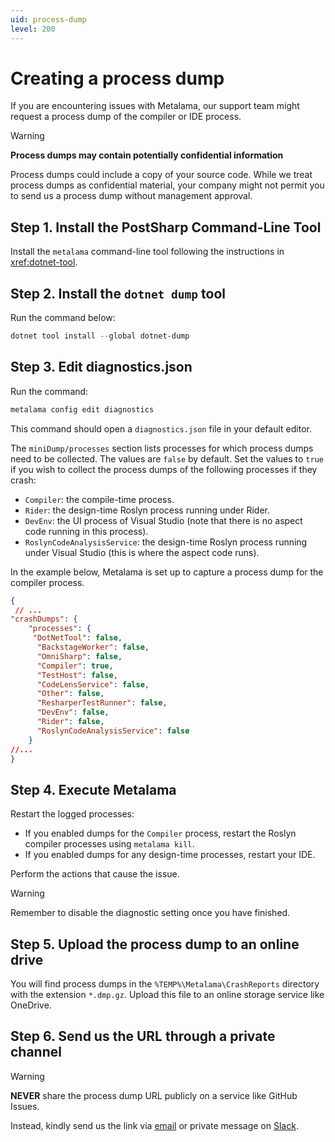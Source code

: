 ```yaml
---
uid: process-dump
level: 200
---
```


# Creating a process dump

If you are encountering issues with Metalama, our support team might request a process dump of the compiler or IDE process.

> [!WARNING]
> **Process dumps may contain potentially confidential information**
>
> Process dumps could include a copy of your source code. While we treat process dumps as confidential material, your company might not permit you to send us a process dump without management approval.

## Step 1. Install the PostSharp Command-Line Tool

Install the `metalama` command-line tool following the instructions in <xref:dotnet-tool>.

## Step 2. Install the `dotnet dump` tool

Run the command below:

```powershell
dotnet tool install --global dotnet-dump
```

## Step 3. Edit diagnostics.json

Run the command:

```powershell
metalama config edit diagnostics
```

This command should open a `diagnostics.json` file in your default editor.

The `miniDump/processes` section lists processes for which process dumps need to be collected. The values are `false` by default. Set the values to `true` if you wish to collect the process dumps of the following processes if they crash:

* `Compiler`: the compile-time process.
* `Rider`: the design-time Roslyn process running under Rider.
* `DevEnv`: the UI process of Visual Studio (note that there is no aspect code running in this process).
* `RoslynCodeAnalysisService`: the design-time Roslyn process running under Visual Studio (this is where the aspect code runs).

In the example below, Metalama is set up to capture a process dump for the compiler process.

```json
{
 // ...
"crashDumps": {
    "processes": {
     "DotNetTool": false,
      "BackstageWorker": false,
      "OmniSharp": false,
      "Compiler": true,
      "TestHost": false,
      "CodeLensService": false,
      "Other": false,
      "ResharperTestRunner": false,
      "DevEnv": false,
      "Rider": false,
      "RoslynCodeAnalysisService": false
    }
//...
}
```

## Step 4. Execute Metalama

Restart the logged processes:

* If you enabled dumps for the `Compiler` process, restart the Roslyn compiler processes using `metalama kill`.
* If you enabled dumps for any design-time processes, restart your IDE.

Perform the actions that cause the issue.

> [!WARNING]
> Remember to disable the diagnostic setting once you have finished.

## Step 5. Upload the process dump to an online drive

You will find process dumps in the `%TEMP%\Metalama\CrashReports` directory with the extension `*.dmp.gz`.
Upload this file to an online storage service like OneDrive.

## Step 6. Send us the URL through a private channel

> [!WARNING]
> **NEVER** share the process dump URL publicly on a service like GitHub Issues.

Instead, kindly send us the link via [email](mailto:hello@postsharp.net) or private message on [Slack](https://www.postsharp.net/slack).

